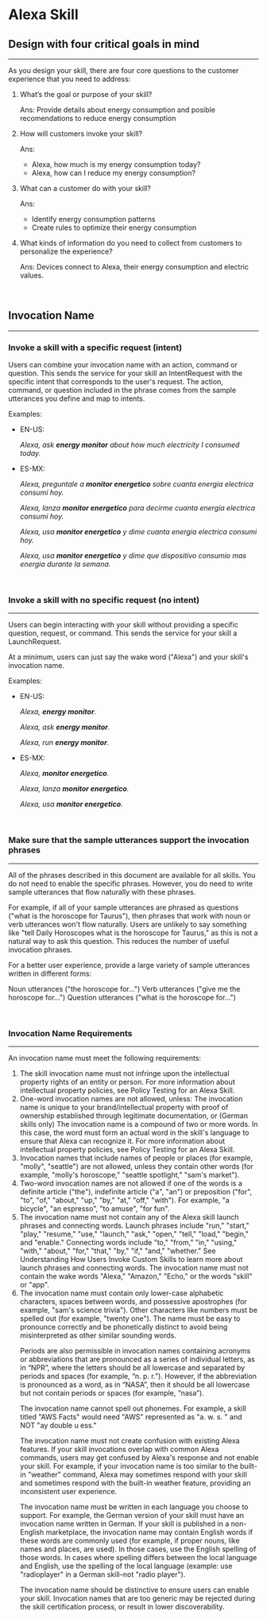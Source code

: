 # Alexa Skill

## Design with four critical goals in mind

---

As you design your skill, there are four core questions to the customer experience that you need to address:

<ol>
    <li>
        What’s the goal or purpose of your skill?
    </li>
    <p>
        Ans: Provide details about energy consumption and posible recomendations to reduce energy consumption
    </p>
    <li>
        How will customers invoke your skill?
    </li>
    <p>
        Ans: 
        <ul>
            <li>
                Alexa, how much is my energy consumption today?
            </li>
            <li>
                Alexa, how can I reduce my energy consumption?
            </li>
        </ul>
    </p>
    <li>
        What can a customer do with your skill?
    </li>
        <p>
            Ans:
            <ul>
                <li>
                    Identify energy consumption patterns
                </li>
                <li>
                    Create rules to optimize their energy consumption
                </li>
            </ul>
        </p>
    <li>
        What kinds of information do you need to collect from customers to personalize the experience?
    </li>
    </p>
        Ans: Devices connect to Alexa, their energy consumption and electric values.
    </p>
</ol>

<br>

## Invocation Name

---

### Invoke a skill with a specific request (intent)

Users can combine your invocation name with an action, command or question. This sends the service for your skill an IntentRequest with the specific intent that corresponds to the user's request. The action, command, or question included in the phrase comes from the sample utterances you define and map to intents.

Examples:

<ul>
    <li>EN-US:</li>
    <p><i>Alexa, ask <b>energy monitor</b> about how much electricity I consumed today.</i></p>
    <li>ES-MX:</li>
    <p><i>Alexa, preguntale a <b>monitor energetico</b> sobre cuanta energia electrica consumi hoy.</i></p>
    <p><i>Alexa, lanza <b>monitor energetico</b> para decirme cuanta energia electrica consumi hoy.</i></p>
    <p><i>Alexa, usa <b>monitor energetico</b> y dime cuanta energia electrica consumi hoy.</i></p>
    <p><i>Alexa, usa <b>monitor energetico</b> y dime que dispositivo consumio mas energia durante la semana.</i></p>
</ul>

<br>

### Invoke a skill with no specific request (no intent)

---

Users can begin interacting with your skill without providing a specific question, request, or command. This sends the service for your skill a LaunchRequest.

At a minimum, users can just say the wake word ("Alexa") and your skill's invocation name.

Examples:

<ul>
    <li>EN-US:</li>
    <p><i>Alexa, <b>energy monitor</b>.</i></p>
    <p><i>Alexa, ask <b>energy monitor</b>.</i></p>
    <p><i>Alexa, run <b>energy monitor</b>.</i></p>
    <li>ES-MX:</li>
    <p><i>Alexa, <b>monitor energetico</b>.</i></p>
    <p><i>Alexa, lanza <b>monitor energetico</b>.</i></p>
    <p><i>Alexa, usa <b>monitor energetico</b>.</i></p>
</ul>

<br>

### Make sure that the sample utterances support the invocation phrases

---

All of the phrases described in this document are available for all skills. You do not need to enable the specific phrases. However, you do need to write sample utterances that flow naturally with these phrases.

For example, if all of your sample utterances are phrased as questions ("what is the horoscope for Taurus"), then phrases that work with noun or verb utterances won't flow naturally. Users are unlikely to say something like "tell Daily Horoscopes what is the horoscope for Taurus," as this is not a natural way to ask this question. This reduces the number of useful invocation phrases.

For a better user experience, provide a large variety of sample utterances written in different forms:

Noun utterances ("the horoscope for…")
Verb utterances ("give me the horoscope for…")
Question utterances ("what is the horoscope for…")

<br>

### Invocation Name Requirements

---

An invocation name must meet the following requirements:

<ol>
<li>
The skill invocation name must not infringe upon the intellectual property rights of an entity or person. For more information about intellectual property policies, see Policy Testing for an Alexa Skill.
</li>

<li>
One-word invocation names are not allowed, unless:
The invocation name is unique to your brand/intellectual property with proof of ownership established through legitimate documentation, or
(German skills only) The invocation name is a compound of two or more words. In this case, the word must form an actual word in the skill's language to ensure that Alexa can recognize it.
For more information about intellectual property policies, see Policy Testing for an Alexa Skill.
</li>

<li>
Invocation names that include names of people or places (for example, "molly", "seattle") are not allowed, unless they contain other words (for example, "molly's horoscope," "seattle spotlight," "sam's market").
</li>

<li>
Two-word invocation names are not allowed if one of the words is a definite article ("the"), indefinite article ("a", "an") or preposition ("for", "to", "of," "about," "up," "by," "at," "off," "with"). For example, "a bicycle", "an espresso", "to amuse", "for fun".
</li>

<li>
The invocation name must not contain any of the Alexa skill launch phrases and connecting words.
Launch phrases include "run," "start," "play," "resume," "use," "launch," "ask," "open," "tell," "load," "begin," and "enable."
Connecting words include "to," "from," "in," "using," "with," "about," "for," "that," "by," "if," "and," "whether." See Understanding How Users Invoke Custom Skills to learn more about launch phrases and connecting words.
The invocation name must not contain the wake words "Alexa," "Amazon," "Echo," or the words "skill" or "app".
</li>

<li>
The invocation name must contain only lower-case alphabetic characters, spaces between words, and possessive apostrophes (for example, "sam's science trivia"). Other characters like numbers must be spelled out (for example, "twenty one"). The name must be easy to pronounce correctly and be phonetically distinct to avoid being misinterpreted as other similar sounding words.
</li>

Periods are also permissible in invocation names containing acronyms or abbreviations that are pronounced as a series of individual letters, as in “NPR”, where the letters should be all lowercase and separated by periods and spaces (for example, “n. p. r.”). However, if the abbreviation is pronounced as a word, as in “NASA”, then it should be all lowercase but not contain periods or spaces (for example, “nasa”).

The invocation name cannot spell out phonemes. For example, a skill titled "AWS Facts" would need "AWS" represented as "a. w. s. " and NOT "ay double u ess."

The invocation name must not create confusion with existing Alexa features. If your skill invocations overlap with common Alexa commands, users may get confused by Alexa's response and not enable your skill. For example, if your invocation name is too similar to the built-in "weather" command, Alexa may sometimes respond with your skill and sometimes respond with the built-in weather feature, providing an inconsistent user experience.

The invocation name must be written in each language you choose to support. For example, the German version of your skill must have an invocation name written in German. If your skill is published in a non-English marketplace, the invocation name may contain English words if these words are commonly used (for example, if proper nouns, like names and places, are used). In those cases, use the English spelling of those words. In cases where spelling differs between the local language and English, use the spelling of the local language (example: use "radioplayer" in a German skill–not "radio player").

The invocation name should be distinctive to ensure users can enable your skill. Invocation names that are too generic may be rejected during the skill certification process, or result in lower discoverability.

</ul>
